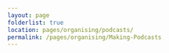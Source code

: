 ```yaml
---
layout: page
folderlist: true
location: pages/organising/podcasts/
permalink: /pages/organising/Making-Podcasts
---
```

